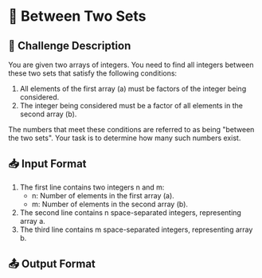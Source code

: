# 🔢 Between Two Sets

## 📝 Challenge Description

You are given two arrays of integers. You need to find all integers between these two sets that satisfy the following conditions:

1. All elements of the first array (a) must be factors of the integer being considered.
2. The integer being considered must be a factor of all elements in the second array (b).

The numbers that meet these conditions are referred to as being "between the two sets". Your task is to determine how many such numbers exist.

## 📥 Input Format

1. The first line contains two integers n and m:
   - n: Number of elements in the first array (a).
   - m: Number of elements in the second array (b).
2. The second line contains n space-separated integers, representing array a.
3. The third line contains m space-separated integers, representing array b.

## 📤 Output Format

